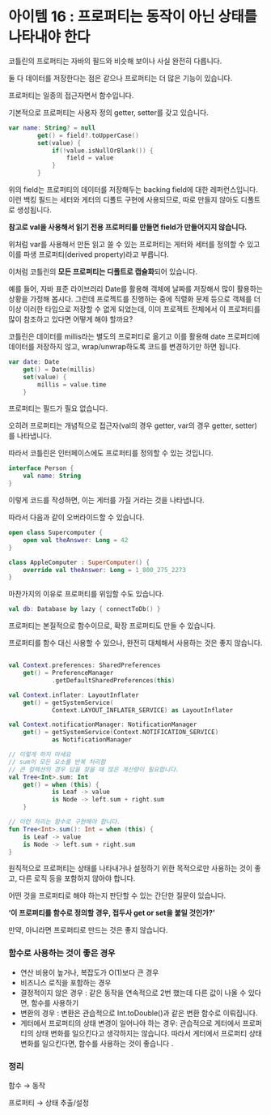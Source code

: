 # 아이템 16 : 프로퍼티는 동작이 아닌 상태를 나타내야 한다

코틀린의 프로퍼티는 자바의 필드와 비슷해 보이나 사실 완전히 다릅니다.

둘 다 데이터를 저장한다는 점은 같으나 프로퍼티는 더 많은 기능이 있습니다. 

프로퍼티는 일종의 접근자면서 함수입니다.

기본적으로 프로퍼티는 사용자 정의 getter, setter를 갖고 있습니다. 

```kotlin
var name: String? = null
		get() = field?.toUpperCase()
		set(value) {
			if(!value.isNullOrBlank()) {
				field = value
			}
		}
```

위의 field는 프로퍼티의 데이터를 저장해두는 backing field에 대한 레퍼런스입니다. 이런 백킹 필드는 세터와 게터의 디폴트 구현에 사용되므로, 따로 만들지 않아도 디폴트로 생성됩니다. 

**참고로 val을 사용해서 읽기 전용 프로퍼티를 만들면 field가 만들어지지 않습니다.** 

위처럼 var를 사용해서 만든 읽고 쓸 수 있는 프로퍼티는 게터와 세터를 정의할 수 있고 이를 파생 프로퍼티(derived property)라고 부릅니다.

이처럼 코틀린의 **모든 프로퍼티는 디폴트로 캡슐화**되어 있습니다. 

예를 들어, 자바 표준 라이브러리 Date를 활용해 객체에 날짜를 저장해서 많이 활용하는 상황을 가정해 봅시다. 그런데 프로젝트를 진행하는 중에 직렬화 문제 등으로 객체를 더 이상 이러한 타입으로 저장할 수 없게 되었는데, 이미 프로젝트 전체에서 이 프로퍼티를 많이 참조하고 있다면 어떻게 해야 할까요?

코틀린은 데이터를 millis라는 별도의 프로퍼티로 옮기고 이를 활용해 date 프로퍼티에 데이터를 저장하지 않고, wrap/unwrap하도록 코드를 변경하기만 하면 됩니다. 

```kotlin
var date: Date
	get() = Date(millis)
	set(value) {
		millis = value.time
	}
```

프로퍼티는 필드가 필요 없습니다. 

오히려 프로퍼티는 개념적으로 접근자(val의 경우 getter, var의 경우 getter, setter)를 나타냅니다.

따라서 코틀린은 인터페이스에도 프로퍼티를 정의할 수 있는 것입니다.

```kotlin
interface Person {
	val name: String
}
```

이렇게 코드를 작성하면, 이는 게터를 가질 거라는 것을 나타냅니다. 

따라서 다음과 같이 오버라이드할 수 있습니다.

```kotlin
open class Supercomputer {
	open val theAnswer: Long = 42
}

class AppleComputer : SuperComputer() {
	override val theAnswer: Long = 1_800_275_2273
}
```

마찬가지의 이유로 프로퍼티를 위임할 수도 있습니다.

```kotlin
val db: Database by lazy { connectToDb() }
```

프로퍼티는 본질적으로 함수이므로, 확장 프로퍼티도 만들 수 있습니다.

프로퍼티를 함수 대신 사용할 수 있으나, 완전히 대체해서 사용하는 것은 좋지 않습니다. 

```kotlin

val Context.preferences: SharedPreferences
	get() = PreferenceManager
			.getDefaultSharedPreferences(this)

val Context.inflater: LayoutInflater
	get() = getSystemService(
			Context.LAYOUT_INFLATER_SERVICE) as LayoutInflater

val Context.notificationManager: NotificationManager
	get() = getSystemService(Context.NOTIFICATION_SERVICE)
			as NotificationManager

// 이렇게 하지 마세요
// sum이 모든 요소를 반복 처리함
// 큰 컬렉션의 경우 답을 찾을 때 많은 계산량이 필요합니다.
val Tree<Int>.sum: Int
	get() = when (this) {
			is Leaf -> value
			is Node -> left.sum + right.sum
	}

// 이런 처리는 함수로 구현해야 합니다.
fun Tree<Int>.sum(): Int = when (this) {
	is Leaf -> value
	is Node -> left.sum + right.sum
}
```

원칙적으로 프로퍼티는 상태를 나타내거나 설정하기 위한 목적으로만 사용하는 것이 좋고, 다른 로직 등을 포함하지 않아야 합니다. 

어떤 것을 프로퍼티로 해야 하는지 판단할 수 있는 간단한 질문이 있습니다.

**‘이 프로퍼티를 함수로 정의할 경우, 접두사 get or set을 붙일 것인가?’**

만약, 아니라면 프로퍼티로 만드는 것은 좋지 않습니다. 

### 함수로 사용하는 것이 좋은 경우

- 연산 비용이 높거나, 복잡도가 O(1)보다 큰 경우
- 비즈니스 로직을 포함하는 경우
- 결정적이지 않은 경우 : 같은 동작을 연속적으로 2번 했는데 다른 값이 나올 수 있다면, 함수를 사용하기
- 변환의 경우 : 변환은 관습적으로 Int.toDouble()과 같은 변환 함수로 이뤄집니다.
- 게터에서 프로퍼티의 상태 변경이 일어나야 하는 경우: 관습적으로 게터에서 프로퍼티의 상태 변화를 일으킨다고 생각하지는 않습니다. 따라서 게터에서 프로퍼티 상태 변화를 일으킨다면, 함수를 사용하는 것이 좋습니다 .

### 정리

함수 → 동작

프로퍼티 → 상태 추출/설정